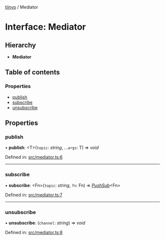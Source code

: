 [tiinvo](../README.md) / Mediator

# Interface: Mediator

## Hierarchy

* **Mediator**

## Table of contents

### Properties

- [publish](mediator.md#publish)
- [subscribe](mediator.md#subscribe)
- [unsubscribe](mediator.md#unsubscribe)

## Properties

### publish

• **publish**: <T\>(`topic`: *string*, ...`args`: T) => *void*

Defined in: [src/mediator.ts:6](https://github.com/OctoD/tiinvo/blob/ad52648/src/mediator.ts#L6)

___

### subscribe

• **subscribe**: <Fn\>(`topic`: *string*, `fn`: Fn) => [*PushSub*](pushsub.md)<Fn\>

Defined in: [src/mediator.ts:7](https://github.com/OctoD/tiinvo/blob/ad52648/src/mediator.ts#L7)

___

### unsubscribe

• **unsubscribe**: (`channel`: *string*) => *void*

Defined in: [src/mediator.ts:8](https://github.com/OctoD/tiinvo/blob/ad52648/src/mediator.ts#L8)
